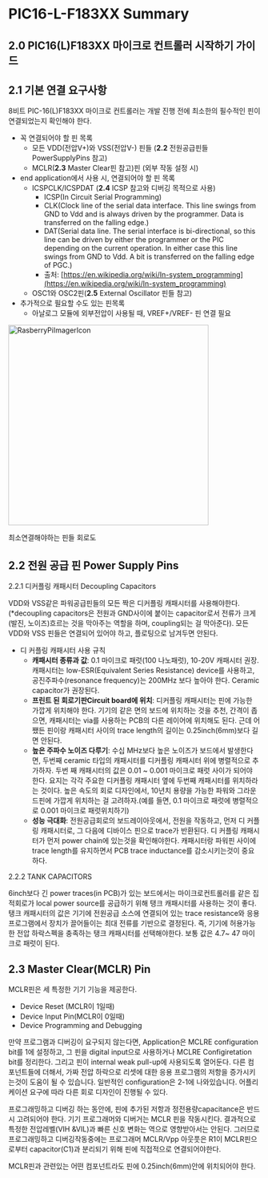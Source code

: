 PIC16-L-F183XX Summary
===

2.0 PIC16(L)F183XX 마이크로 컨트롤러 시작하기 가이드 
---

2.1 기본 연결 요구사항
---

8비트 PIC-16(L)F183XX 마이크로 컨트롤러는 개발 진행 전에 최소한의 필수적인 핀이 연결되었는지 확인해야 한다.

- 꼭 연결되어야 할 핀 목록
    - 모든 VDD(전압V+)와 VSS(전압V-) 핀들 (**2.2** 전원공급핀들PowerSupplyPins 참고)
    - MCLR(**2.3** Master Clear핀 참고)핀 (외부 작동 설정 시)
- end application에서 사용 시, 연결되어야 할 핀 목록
    - ICSPCLK/ICSPDAT (**2.4** ICSP 참고와 디버깅 목적으로 사용)
        - ICSP(In Circuit Serial Programming)
        - CLK(Clock line of the serial data interface. This line swings from GND to Vdd and is always driven by the programmer. Data is transferred on the falling edge.)
        - DAT(Serial data line. The serial interface is bi-directional, so this line can be driven by either the programmer or the PIC depending on the current operation. In either case this line swings from GND to Vdd. A bit is transferred on the falling edge of PGC.)
        - 출처: [https://en.wikipedia.org/wiki/In-system_programming](https://en.wikipedia.org/wiki/In-system_programming)
    - OSC1와 OSC2핀(**2.5** External Oscillator 핀들 참고)
- 추가적으로 필요할 수도 있는 핀목록
    - 아날로그 모듈에 외부전압이 사용될 때, VREF+/VREF- 핀 연결 필요

<img width="400" alt="RasberryPiImagerIcon" src="/Users/suhyouri/Documents/collaboration/PIC16-L-F183XX/img/2-1.png">

최소연결해야하는 핀들 회로도

2.2 전원 공급 핀 Power Supply Pins 
---
2.2.1 디커플링 캐패시터 Decoupling Capacitors

VDD와 VSS같은 파워공급핀들의 모든 짝은 디커플링 캐패시터를 사용해야한다. (*decoupling capacitors은 전원과  GND사이에 붙이는 capacitor로서 전류가 크게(발진, 노이즈)흐르는 것을 막아주는 역할을 하며, coupling되는 걸 막아준다). 모든 VDD와 VSS 핀들은 연결되어 있어야 하고, 플로팅으로 남겨두면 안된다.

- 디 커플링 캐패시터 사용 규칙
    - **캐패시터 종류과 값**: 0.1 마이크로 패럿(100 나노패럿), 10-20V 캐패시터 권장. 캐패시터는 low-ESR(Equivalent Series Resistance) device를 사용하고, 공진주파수(resonance frequency)는 200MHz 보다 높아야 한다. Ceramic capacitor가 권장된다.
    - **프린트 된 회로기판Circuit board에 위치**: 디커플링 캐패시터는 핀에 가능한 가깝게 위치해야 한다. 기기의 같은 면의 보드에 위치하는 것을 추천, 간격이 좁으면, 캐패시터는 via를 사용하는 PCB의 다른 레이어에 위치해도 된다. 근데 어쨌든 핀이랑 캐패시터 사이의 trace length의 길이는 0.25inch(6mm)보다 길면 안된다.
    - **높은 주파수 노이즈 다루기**: 수십 MHz보다 높은 노이즈가 보드에서 발생한다면, 두번째 ceramic 타입의 캐패시터를 디커플링 캐패시터 위에 병렬적으로 추가하자. 두번 째 캐패시터의 값은 0.01 ~ 0.001 마이크로 패럿 사이가 되어야 한다. 요지는 각각 주요한 디커플링 캐패시터 옆에 두번째 캐패시터를 위치하라는 것이다. 높은 속도의 회로 디자인에서, 10년치 용량을 가능한 파워와 그라운드핀에 가깝게 위치하는 걸 고려하자.(예를 들면, 0.1 마이크로 패럿에 병렬적으로 0.001 마이크로 패럿위치하기)
    - **성능 극대화**: 전원공급회로의 보드레이아웃에서, 전원을 작동하고, 먼저 디 커플링 캐패시터로, 그 다음에 디바이스 핀으로 trace가 반환된다. 디 커플링 캐패시터가 먼저 power chain에 있는것을 확인해야한다. 캐패시터랑 파워핀 사이에 trace length를 유지하면서 PCB trace inductance를 감소시키는것이 중요하다.

2.2.2 TANK CAPACITORS

6inch보다 긴 power traces(in PCB)가 있는 보드에서는 마이크로컨트롤러를 같은 집적회로가 local power source를 공급하기 위해 탱크 캐패시터를 사용하는 것이 좋다. 탱크 캐패시터의 값은 기기에 전원공급 소스에 연결되어 있는 trace resistance와 응용 프로그램에서 장치가 끌어들이는 최대 전류를 기반으로 결정된다. 즉, 기기에 허용가능한 전압 하락스펙을 충족하는 탱크 캐패시터를 선택해야한다. 보통 값은 4.7~ 47 마이크로 패럿이 된다. 

2.3 Master Clear(MCLR) Pin
---

MCLR핀은 세 특정한 기기 기능을 제공한다. 

- Device Reset (MCLR이 1일때)
- Device Input Pin(MCLR이 0일때)
- Device Programming and Debugging

만약 프로그램과 디버깅이 요구되지 않는다면, Application은 MCLRE configuration bit를 1에 설정하고, 그 핀을 digital input으로 사용하거나 MCLRE Configiretation bit를 정리한다. 그리고 핀이 internal weak pull-up에 사용되도록 열어둔다. 다른 컴포넌트들에 더해서, 가짜 전압 하락으로 리셋에 대한 응용 프로그램의 저항을 증가시키는것이 도움이 될 수 있습니다. 일반적인 configuration은 2-1에 나와있습니다. 어플리케이션 요구에 따라 다른 회로 디자인이 진행될 수 있다. 

프로그래밍하고 디버깅 하는 동안에, 핀에 추가된 저항과 정전용량capacitance은 반드시 고려되어야 한다. 기기 프로그래머와 디버거는 MCLR 핀을 작동시킨다. 결과적으로 특정한 전압레벨(VIH &VIL)과 빠른 신호 변화는 역으로 영향받아서는 안된다. 그러므로 프로그래밍하고 디버깅작동중에는 프로그래머 MCLR/Vpp 아웃풋은 R1이 MCLR핀으로부터 capacitor(C1)과 분리되기 위해 핀에 직접적으로 연결되어야한다. 

MCLR핀과 관련있는 어떤 컴포넌트라도 핀에 0.25inch(6mm)안에 위치되어야 한다.

